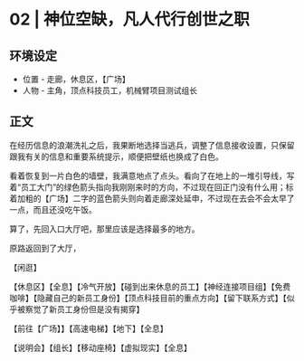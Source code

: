 # 02 | 神位空缺，凡人代行创世之职

## 环境设定

* 位置 - 走廊，休息区，【广场】
* 人物 - 主角，顶点科技员工，机械臂项目测试组长

## 正文

在经历信息的浪潮洗礼之后，我果断地选择当逃兵，调整了信息接收设置，只保留跟我有关的信息和重要系统提示，顺便把壁纸也换成了白色。

看着恢复到一片白色的墙壁，我满意地点了点头。看向了在地上的一堆引导线，写着“员工大门”的绿色箭头指向我刚刚来时的方向，不过现在回正门没有什么用；标着加粗的【广场】二字的蓝色箭头则向着走廊深处延申，不过现在去会不会太早了一点，而且还没吃午饭。

算了，先回入口大厅吧，那里应该是选择最多的地方。

原路返回到了大厅，

【闲逛】

【休息区】【全息】【冷气开放】【碰到出来休息的员工】【神经连接项目组】【免费咖啡】【隐藏自己的新员工身份】【顶点科技目前的重点方向】【留下联系方式】【似乎被察觉了新员工身份但是没有揭穿】

【前往【广场】】【高速电梯】【地下】【全息】

【说明会】【组长】【移动座椅】【虚拟现实】【全息】


